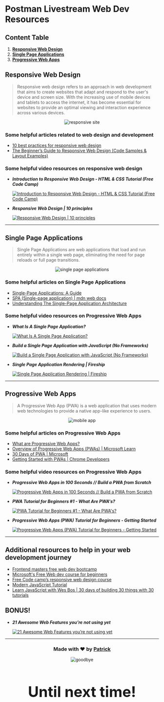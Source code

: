 # **Postman Livestream Web Dev Resources**

## Content Table

1. [**Responsive Web Design**](#responsive-web-design)
1. [**Single Page Applications**](#single-page-applications)
1. [**Progressive Web Apps**](#progressive-web-apps)

## **Responsive Web Design**
> Responsive web design refers to an approach in web development that aims to create websites that adapt and respond to the user's device and screen size.
With the increasing use of mobile devices and tablets to access the internet, it has become essential for websites to provide an optimal viewing and interaction experience across various devices.

<p align="center">
    <img src="https://cdn.pixabay.com/photo/2018/05/04/20/01/website-3374825_640.jpg" alt="responsive site" />
</p>

### Some helpful articles related to web design and development
- [10 best practices for responsive web design](https://webflow.com/blog/responsive-web-design-tricks-and-tips)
- [The Beginner’s Guide to Responsive Web Design (Code Samples & Layout Examples)](https://kinsta.com/blog/responsive-web-design/)

### Some helpful video resources on responsive web design
- ***Introduction to Responsive Web Design - HTML & CSS Tutorial (Free Code Camp)***
    
    [![Introduction to Responsive Web Design - HTML & CSS Tutorial (Free Code Camp)](https://i.ytimg.com/vi/srvUrASNj0s/mqdefault.jpg)](https://youtu.be/srvUrASNj0s)

- ***Responsive Web Design | 10 principles***
    
    [![Responsive Web Design | 10 principles](https://i.ytimg.com/vi/zF6VSky4SIc/mqdefault.jpg)](https://youtu.be/zF6VSky4SIc)

---

<h2 style="font-weight: bold" id="single-page-applications">
    Single Page Applications
</h2>

> Single Page Applications are web applications that load and run entirely within a single web page, eliminating the need for page reloads or full page transitions. 

<p align="center">
    <img src="https://external-content.duckduckgo.com/iu/?u=https%3A%2F%2Ftse2.mm.bing.net%2Fth%3Fid%3DOIP.pmY3Tn9FP6H897zs2XdPmQHaD-%26pid%3DApi&f=1&ipt=4f5c87dbf67d6e00b5f7beab6c3162fb789a838c7972eeaccbcaac53537c7754&ipo=images" alt="single page applications" />
</p>



### Some helpful articles on Single Page Applications
- [Single-Page Applications: A Guide](https://www.skillreactor.io/blog/single-page-applications-a-comprehensive-guide/)
- [SPA (Single-page application) | mdn web docs](https://developer.mozilla.org/en-US/docs/Glossary/SPA)
- [Understanding The Single-Page Application Architecture](https://www.ramotion.com/blog/single-page-application-architecture/)


### Some helpful video resources on Progressive Web Apps
- ***What Is A Single Page Application?***

    [![What Is A Single Page Application?](https://i.ytimg.com/vi/xfGciVdbktI/mqdefault.jpg)](https://youtu.be/xfGciVdbktI)

- ***Build a Single Page Application with JavaScript (No Frameworks)***

    [![Build a Single Page Application with JavaScript (No Frameworks)](https://i.ytimg.com/vi/6BozpmSjk-Y/mqdefault.jpg)](https://youtu.be/6BozpmSjk-Y)

- ***Single Page Application Rendering | Fireship***

    [![Single Page Application Rendering | Fireship](https://i.ytimg.com/vi/Dkx5ydvtpCA/mqdefault.jpg)](https://youtu.be/Dkx5ydvtpCA?t=110)

---

<h2 style="font-weight: bold" id="progressive-web-apps">
    Progressive Web Apps
</h2>

> A Progressive Web App (PWA) is a web application that uses modern web technologies to provide a native app-like experience to users.

<p align="center">
    <img src="https://cdn.pixabay.com/photo/2017/01/29/13/21/mobile-devices-2017982_640.png" alt="mobile app" />
</p>

### Some helpful articles on Progressive Web Apps
- [What are Progressive Web Apps?](https://web.dev/what-are-pwas/)
- [Overview of Progressive Web Apps (PWAs) | Microsoft Learn](https://learn.microsoft.com/en-us/microsoft-edge/progressive-web-apps-chromium/)
- [30 Days of PWA | Microsoft](https://microsoft.github.io/win-student-devs/#/30DaysOfPWA/README)
- [Getting Started with PWAs | Chrome Developers](https://developer.chrome.com/blog/getting-started-pwa/)

### Some helpful video resources on Progressive Web Apps
- ***Progressive Web Apps in 100 Seconds // Build a PWA from Scratch***

    [![Progressive Web Apps in 100 Seconds // Build a PWA from Scratch](https://i.ytimg.com/vi/sFsRylCQblw/mqdefault.jpg)](https://youtu.be/sFsRylCQblw)

- ***PWA Tutorial for Beginners #1 - What Are PWA's?***

    [![PWA Tutorial for Beginners #1 - What Are PWA's?](https://i.ytimg.com/vi/4XT23X0Fjfk/mqdefault.jpg)](https://youtu.be/4XT23X0Fjfk)

- ***Progressive Web Apps (PWA) Tutorial for Beginners - Getting Started***

    [![Progressive Web Apps (PWA) Tutorial for Beginners - Getting Started](https://i.ytimg.com/vi/dap6yIe1uK4/mqdefault.jpg)](https://youtu.be/dap6yIe1uK4)

---

## **Additional resources to help in your web development journey**
- [Frontend masters free web dev bootcamp](https://frontendmasters.com/bootcamp)
- [Microsoft's Free Web dev course for beginners](https://microsoft.github.io/Web-Dev-For-Beginners)
- [Free Code camp’s responsive web design course](https://www.freecodecamp.org/learn/2022/responsive-web-design/)
- [Modern JavaScript Tutorial](https://javascript.info/)
- [Learn JavaScript with Wes Bos | 30 days of building 30 things with 30 tutorials ](https://javascript30.com/)

## **BONUS!**
- ***21 Awesome Web Features you’re not using yet***

    [![21 Awesome Web Features you’re not using yet](https://i.ytimg.com/vi/q1fsBWLpYW4/mqdefault.jpg)](https://youtu.be/q1fsBWLpYW4)
---
<h3 align="center">
    Made with ❤ by <a href="https://github.com/grand-rick001">Patrick</a>
</h3>

<div align="center">
    <img src="https://i.giphy.com/media/3oGNDMN6Aijhen18yY/giphy.webp" alt="goodbye" />
</div>
<h2 style="font-weight: bold; font-size: 48px" align="center">
    Until next time!
</h2>
